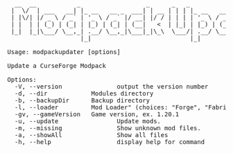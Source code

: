 <pre>
  __  __           _                  _      _   _           _       _            
 |  \/  | ___   __| |_ __   __ _  ___| | __ | | | |_ __   __| | __ _| |_ ___ _ __ 
 | |\/| |/ _ \ / _` | '_ \ / _` |/ __| |/ / | | | | '_ \ / _` |/ _` | __/ _ \ '__|
 | |  | | (_) | (_| | |_) | (_| | (__|   <  | |_| | |_) | (_| | (_| | ||  __/ |   
 |_|  |_|\___/ \__,_| .__/ \__,_|\___|_|\_\  \___/| .__/ \__,_|\__,_|\__\___|_|   
                    |_|                           |_|                             

Usage: modpackupdater [options]

Update a CurseForge Modpack

Options:
  -V, --version               output the version number
  -d, --dir <value>           Modules directory
  -b, --backupDir <value>     Backup directory
  -l, --loader <value>        Mod Loader" (choices: "Forge", "Fabric", "Quilt", "Cauldron", "LiteLoader")
  -gv, --gameVersion <value>  Game version, ex. 1.20.1
  -u, --update                Update mods.
  -m, --missing               Show unknown mod files.
  -a, --showAll               Show all files
  -h, --help                  display help for command
</pre>
